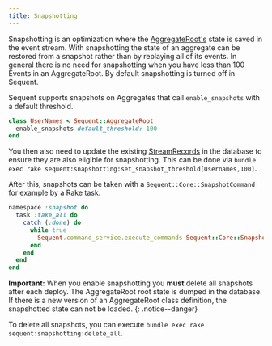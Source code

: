 ```yaml
---
title: Snapshotting
---
```


Snapshotting is an optimization where the [AggregateRoot's](aggregate-root.html) state is saved in the event stream. With snapshotting the state of an aggregate can be restored from a snapshot rather than by replaying all of its events.
In general there is no need for snapshotting when you have less than 100 Events in an AggregateRoot. By default snapshotting is turned off in Sequent.

Sequent supports snapshots on Aggregates that call `enable_snapshots` with a default threshold.

```ruby
class UserNames < Sequent::AggregateRoot
  enable_snapshots default_threshold: 100
end
```


You then also need to update the existing [StreamRecords](event_store.html#stream_records) in the database to ensure they are also eligible for snapshotting.
This can be done via `bundle exec rake sequent:snapshotting:set_snapshot_threshold[Usernames,100]`.

After this, snapshots can be taken with a `Sequent::Core::SnapshotCommand` for example by a Rake task.

```ruby
namespace :snapshot do
  task :take_all do
    catch (:done) do
      while true
        Sequent.command_service.execute_commands Sequent::Core::SnapshotCommand.new(limit: 10)
      end
    end
  end
end
```

**Important:** When you enable snapshotting you **must** delete all snapshots after each deploy. The AggregateRoot root state is dumped in the database. If there is a new version of an AggregateRoot class definition, the snapshotted state can not be loaded.
{: .notice--danger}

To delete all snapshots, you can execute `bundle exec rake sequent:snapshotting:delete_all`.

